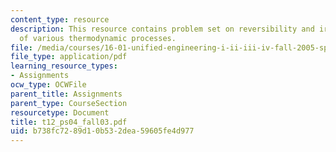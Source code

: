 ```yaml
---
content_type: resource
description: This resource contains problem set on reversibility and irreversibility
  of various thermodynamic processes.
file: /media/courses/16-01-unified-engineering-i-ii-iii-iv-fall-2005-spring-2006/b738fc7289d10b532dea59605fe4d977_t12_ps04_fall03.pdf
file_type: application/pdf
learning_resource_types:
- Assignments
ocw_type: OCWFile
parent_title: Assignments
parent_type: CourseSection
resourcetype: Document
title: t12_ps04_fall03.pdf
uid: b738fc72-89d1-0b53-2dea-59605fe4d977
---
```

